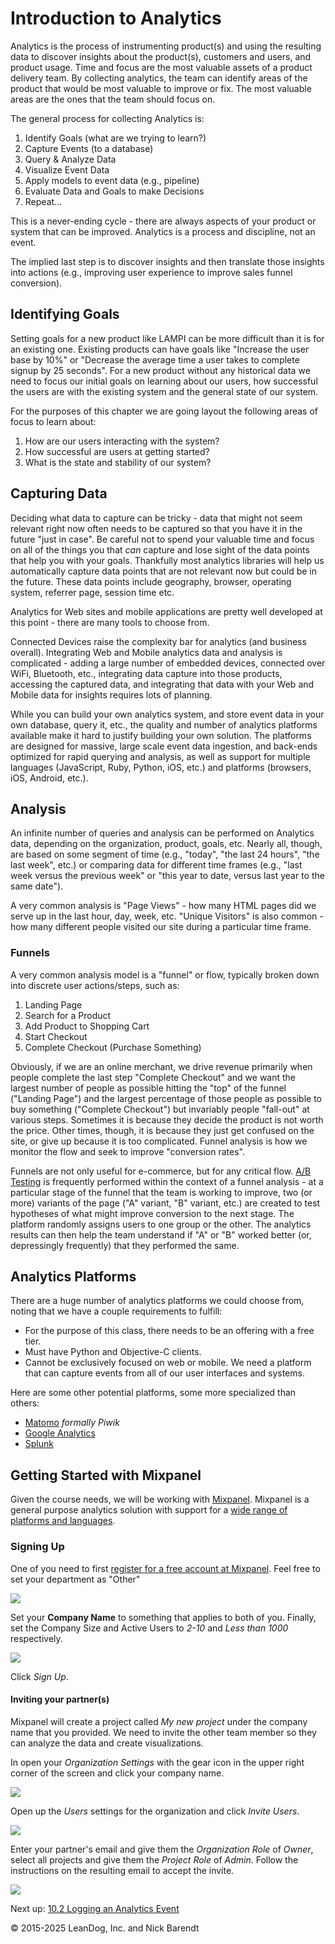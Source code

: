 # Introduction to Analytics

Analytics is the process of instrumenting product(s) and using the resulting data to discover insights about the product(s), customers and users, and product usage. Time and focus are the most valuable assets of a product delivery team. By collecting analytics, the team can identify areas of the product that would be most valuable to improve or fix. The most valuable areas are the ones that the team should focus on. 

The general process for collecting Analytics is:

1. Identify Goals (what are we trying to learn?)
2. Capture Events (to a database)
3. Query & Analyze Data
4. Visualize Event Data
5. Apply models to event data (e.g., pipeline)
6. Evaluate Data and Goals to make Decisions
7. Repeat...

This is a never-ending cycle - there are always aspects of your product or system that can be improved.  Analytics is a process and discipline, not an event.

The implied last step is to discover insights and then translate those insights into actions (e.g., improving user experience to improve sales funnel conversion).

## Identifying Goals

Setting goals for a new product like LAMPI can be more difficult than it is for an existing one. Existing products can have goals like "Increase the user base by 10%" or "Decrease the average time a user takes to complete signup by 25 seconds". For a new product without any historical data we need to focus our initial goals on learning about our users, how successful the users are with the existing system and the general state of our system.

For the purposes of this chapter we are going layout the following areas of focus to learn about:

1. How are our users interacting with the system?
2. How successful are users at getting started?
3. What is the state and stability of our system?

## Capturing Data

Deciding what data to capture can be tricky - data that might not seem relevant right now often needs to be captured so that you have it in the future "just in case". Be careful not to spend your valuable time and focus on all of the things you that *can* capture and lose sight of the data points that help you with your goals. Thankfully most analytics libraries will help us automatically capture data points that are not relevant now but could be in the future. These data points include geography, browser, operating system, referrer page, session time etc.

Analytics for Web sites and mobile applications are pretty well developed at this point - there are many tools to choose from.

Connected Devices raise the complexity bar for analytics (and business overall).  Integrating Web and Mobile analytics data and analysis is complicated - adding a large number of embedded devices, connected over WiFi, Bluetooth, etc., integrating data capture into those products, accessing the captured data, and integrating that data with your Web and Mobile data for insights requires lots of planning.

While you can build your own analytics system, and store event data in your own database, query it, etc., the quality and number of analytics platforms available make it hard to justify building your own solution.  The platforms are designed for massive, large scale event data ingestion, and back-ends optimized for rapid querying and analysis, as well as support for multiple languages (JavaScript, Ruby, Python, iOS, etc.) and platforms (browsers, iOS, Android, etc.).

## Analysis

An infinite number of queries and analysis can be performed on Analytics data, depending on the organization, product, goals, etc.  Nearly all, though, are based on some segment of time (e.g., "today", "the last 24 hours", "the last week", etc.) or comparing data for different time frames (e.g., "last week versus the previous week" or "this year to date, versus last year to the same date").

A very common analysis is "Page Views" - how many HTML pages did we serve up in the last hour, day, week, etc.  "Unique Visitors" is also common - how many different people visited our site during a particular time frame.

### Funnels

A very common analysis model is a "funnel" or flow, typically broken down into discrete user actions/steps, such as:

1. Landing Page
1. Search for a Product
1. Add Product to Shopping Cart
1. Start Checkout
1. Complete Checkout (Purchase Something)

Obviously, if we are an online merchant, we drive revenue primarily when people complete the last step "Complete Checkout" and we want the largest number of people as possible hitting the "top" of the funnel ("Landing Page") and the largest percentage of those people as possible to buy something ("Complete Checkout") but invariably people "fall-out" at various steps.  Sometimes it is because they decide the product is not worth the price.  Other times, though, it is because they just get confused on the site, or give up because it is too complicated.  Funnel analysis is how we monitor the flow and seek to improve "conversion rates".  

Funnels are not only useful for e-commerce, but for any critical flow.  [A/B Testing](https://en.wikipedia.org/wiki/A/B_testing) is frequently performed within the context of a funnel analysis - at a particular stage of the funnel that the team is working to improve, two (or more) variants of the page ("A" variant, "B" variant, etc.) are created to test hypotheses of what might improve conversion to the next stage.  The platform randomly assigns users to one group or the other.  The analytics results can then help the team understand if "A" or "B" worked better (or, depressingly frequently) that they performed the same. 

## Analytics Platforms

There are a huge number of analytics platforms we could choose from, noting that we have a couple requirements to fulfill:

* For the purpose of this class, there needs to be an offering with a free tier.
* Must have Python and Objective-C clients.
* Cannot be exclusively focused on web or mobile.  We need a platform that can capture events from all of our user interfaces and systems.

Here are some other potential platforms, some more specialized than others:

* [Matomo](https://matomo.org) *formally Piwik*
* [Google Analytics](https://www.google.com/analytics/)
* [Splunk](http://www.splunk.com)

## Getting Started with Mixpanel

Given the course needs, we will be working with [Mixpanel](https://mixpanel.com). Mixpanel is a general purpose analytics solution with support for a [wide range of platforms and languages](https://developer.mixpanel.com/docs#sdks).

### Signing Up

One of you need to first [register for a free account at Mixpanel](https://mixpanel.com/register/). Feel free to set your department as "Other"

 ![](Images/mixpanel-register.png)
 
Set your **Company Name** to something that applies to both of you. Finally, set the Company Size and Active Users to *2-10* and *Less than 1000* respectively. 

![](Images/mixpanel-company.png)

Click *Sign Up*.

#### Inviting your partner(s)
Mixpanel will create a project called *My new project* under the company name that you provided. We need to invite the other team member so they can analyze the data and create visualizations.

In open your *Organization Settings* with the gear icon in the upper right corner of the screen and click your company name.

![](Images/mixpanel-settings.png)

Open up the *Users* settings for the organization and click *Invite Users*.

![](Images/mixpanel-organization-users.png)

Enter your partner's email and give them the *Organization Role* of *Owner*, select all projects and give them the *Project Role* of *Admin*. Follow the instructions on the resulting email to accept the invite. 

![](Images/mixpanel-invite-users.png)

Next up: [10.2 Logging an Analytics Event](../10.2_Logging_an_Analytics_Event/README.md)

&copy; 2015-2025 LeanDog, Inc. and Nick Barendt
